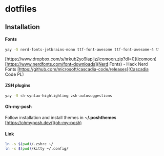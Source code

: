 # dotfiles

## Installation

#### Fonts
```sh
yay -S nerd-fonts-jetbrains-mono ttf-font-awesome ttf-font-awesome-4 ttf-material-design-icons
```

[https://www.dropbox.com/s/hrkub2yo9iapljz/icomoon.zip?dl=0](icomoon)
[https://www.nerdfonts.com/font-downloads](Nerd Fonts) - Hack Nerd Fonts
[https://github.com/microsoft/cascadia-code/releases](Cascadia Code PL)

#### ZSH plugins
```sh
yay -S sh-syntax-highlighting zsh-autosuggestions
```

#### Oh-my-posh
Follow installation and install themes in __~/.poshthemes__
[https://ohmyposh.dev/](oh-my-posh)

#### Link
```sh
ln -s $(pwd)/.zshrc ~/
ln -s $(pwd)/kitty ~/.config/
```
